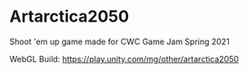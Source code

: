 # Artarctica2050
Shoot 'em up game made for CWC Game Jam Spring 2021

WebGL Build: https://play.unity.com/mg/other/artarctica2050
